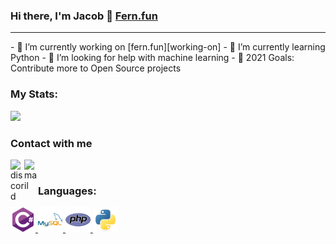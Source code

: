 ### Hi there, I'm Jacob 👋 [Fern.fun][website]
 ---
 
<p>
- 🔭 I’m currently working on [fern.fun][working-on]
- 🌱 I’m currently learning Python
- 🤔 I’m looking for help with machine learning 
- 🥅 2021 Goals: Contribute more to Open Source projects
</p>

<h3>My Stats:</h3>
<img height="120em" src="https://github-readme-stats-anuraghazra1.vercel.app/api/top-langs/?username=mrjacob12&theme=dark" />

### Contact with me
[<img align="left" alt="discord" width="22px" src="http://fern.fun/img/github/discord-color.svg" />][discord]
[<img align="left" alt="mail" width="22px"  src="https://upload.wikimedia.org/wikipedia/commons/7/7e/Gmail_icon_%282020%29.svg" />][mail]

<br />

<h3 align="left">Languages:</h3>
<p align="left"> <a href="https://www.w3schools.com/cs/" target="_blank"> <img src="https://raw.githubusercontent.com/devicons/devicon/master/icons/csharp/csharp-original.svg" alt="csharp" width="40" height="40"/> </a> <a href="https://www.mysql.com/" target="_blank"> <img src="https://raw.githubusercontent.com/devicons/devicon/master/icons/mysql/mysql-original-wordmark.svg" alt="mysql" width="40" height="40"/> </a> <a href="https://www.php.net" target="_blank"> <img src="https://raw.githubusercontent.com/devicons/devicon/master/icons/php/php-original.svg" alt="php" width="40" height="40"/> </a> <a href="https://www.python.org" target="_blank"> <img src="https://raw.githubusercontent.com/devicons/devicon/master/icons/python/python-original.svg" alt="python" width="40" height="40"/> </a> </p>

[working-on]: http://fern.myftp.org/
[website]: http://fern.fun
[discord]: https://discord.gg/pXvjyWqYMF
[mail]: mailto:admin@fern.fun?Subject=Hello%20world!
